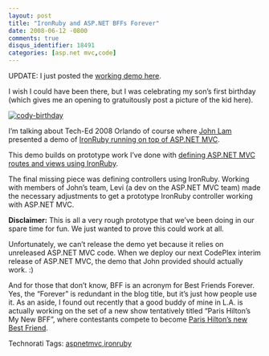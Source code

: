 ```yaml
---
layout: post
title: "IronRuby and ASP.NET BFFs Forever"
date: 2008-06-12 -0800
comments: true
disqus_identifier: 18491
categories: [asp.net mvc,code]
---
```

UPDATE: I just posted the [working demo
here](http://haacked.com/archive/2008/07/20/ironruby-aspnetmvc-prototype.aspx "IronRuby ASP.NET MVC Prototype").

I wish I could have been there, but I was celebrating my son’s first
birthday (which gives me an opening to gratuitously post a picture of
the kid here).

[![cody-birthday](http://haacked.com/images/haacked_com/WindowsLiveWriter/IronRubyandASP.NETBFFsForever_836B/cody-birthday_thumb.jpg "cody-birthday")](http://haacked.com/images/haacked_com/WindowsLiveWriter/IronRubyandASP.NETBFFsForever_836B/cody-birthday_2.jpg "Cody's birthday")

I’m talking about Tech-Ed 2008 Orlando of course where [John
Lam](http://www.iunknown.com/ "John Lam's IUnknown blog") presented a
demo of [IronRuby running on top of ASP.NET
MVC](http://www.iunknown.com/2008/06/ironruby-and-aspnet-mvc.html "IronRuby and ASP.NET MVC").

This demo builds on prototype work I’ve done with [defining ASP.NET MVC
routes and views using
IronRuby](http://haacked.com/archive/2008/04/22/defining-asp.net-mvc-routes-and-views-in-ironruby.aspx "Defining MVC Routes").

The final missing piece was defining controllers using IronRuby. Working
with members of John’s team, Levi (a dev on the ASP.NET MVC team) made
the necessary adjustments to get a prototype IronRuby controller working
with ASP.NET MVC.

**Disclaimer:** This is all a very rough prototype that we’ve been doing
in our spare time for fun. We just wanted to prove this could work at
all.

Unfortunately, we can’t release the demo yet because it relies on
unreleased ASP.NET MVC code. When we deploy our next CodePlex interim
release of ASP.NET MVC, the demo that John provided should actually
work. :)

And for those that don’t know, BFF is an acronym for Best Friends
Forever. Yes, the “Forever” is redundant in the blog title, but it’s
just how people use it. As an aside, I found out recently that a good
buddy of mine in L.A. is actually working on the set of a new show
tentatively titled “Paris Hilton’s My New BFF”, where contestants
compete to become [Paris Hilton’s new Best
Friend](http://www.reuters.com/article/televisionNews/idUSN1335541620080315 "Who wants to be Paris Hilton's Best Friend?").

Technorati Tags:
[aspnetmvc](http://technorati.com/tags/aspnetmvc),[ironruby](http://technorati.com/tags/ironruby)

